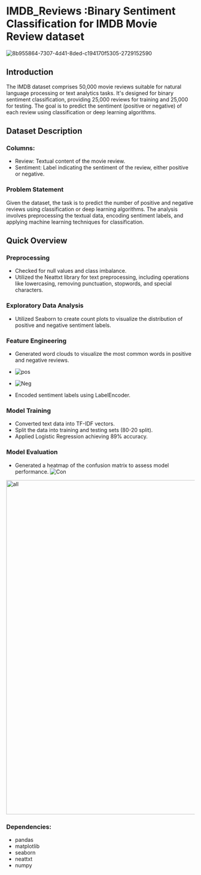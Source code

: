 # IMDB_Reviews  :Binary Sentiment Classification for IMDB Movie Review dataset 
![8b955864-7307-4d41-8ded-c194170f5305-2729152590](https://github.com/Ard313/IMDB_Reviews/assets/122507060/70149068-4804-4a39-a489-118031c592ab)
## Introduction
The IMDB dataset comprises 50,000 movie reviews suitable for natural language processing or text analytics tasks. It's designed for binary sentiment classification, providing 25,000 reviews for training and 25,000 for testing. The goal is to predict the sentiment (positive or negative) of each review using classification or deep learning algorithms.

## Dataset Description
### Columns: 
- Review: Textual content of the movie review.
- Sentiment: Label indicating the sentiment of the review, either positive or negative.

### **Problem Statement**
Given the dataset, the task is to predict the number of positive and negative reviews using classification or deep learning algorithms. The analysis involves preprocessing the textual data, encoding sentiment labels, and applying machine learning techniques for classification.
## **Quick Overview**
### **Preprocessing**

- Checked for null values and class imbalance.
- Utilized the Neattxt library for text preprocessing, including operations like lowercasing, removing punctuation, stopwords, and special characters.

### **Exploratory Data Analysis**

- Utilized Seaborn to create count plots to visualize the distribution of positive and negative sentiment labels.

### **Feature Engineering**

- Generated word clouds to visualize the most common words in positive and negative reviews.
  
- ![pos](https://github.com/Ard313/IMDB_Reviews/assets/122507060/4b58db29-46e9-432c-ab78-fe791f4a714d)
- ![Neg](https://github.com/Ard313/IMDB_Reviews/assets/122507060/6dd281d1-dfea-41c4-9b38-86500e77036d)

- Encoded sentiment labels using LabelEncoder.

### **Model Training**
- Converted text data into TF-IDF vectors.
- Split the data into training and testing sets (80-20 split).
- Applied Logistic Regression achieving 89% accuracy.

### **Model Evaluation**
- Generated a heatmap of the confusion matrix to assess model performance.
![Con](https://github.com/Ard313/IMDB_Reviews/assets/122507060/89e6ccff-586d-4d7d-9fa3-9697416b6761)
<img width="890" alt="all" src="https://github.com/Ard313/IMDB_Reviews/assets/122507060/2094ef7c-86ed-4dd1-9234-b145c3204d0c">

### **Dependencies**:
- pandas
- matplotlib
- seaborn
- neattxt
- numpy
